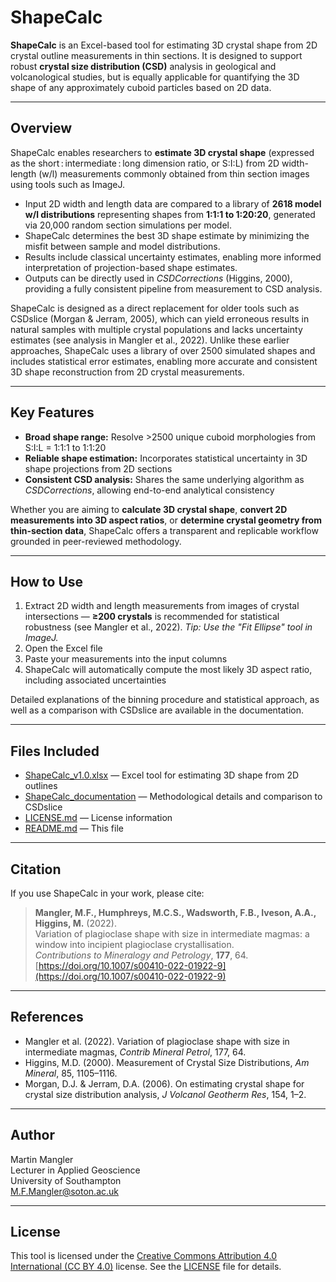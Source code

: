 # ShapeCalc

**ShapeCalc** is an Excel-based tool for estimating 3D crystal shape from 2D crystal outline measurements in thin sections. It is designed to support robust **crystal size distribution (CSD)** analysis in geological and volcanological studies, but is equally applicable for quantifying the 3D shape of any approximately cuboid particles based on 2D data.

---

## Overview

ShapeCalc enables researchers to **estimate 3D crystal shape** (expressed as the short : intermediate : long dimension ratio, or S:I:L) from 2D width-length (w/l) measurements commonly obtained from thin section images using tools such as ImageJ.

- Input 2D width and length data are compared to a library of **2618 model w/l distributions** representing shapes from **1:1:1 to 1:20:20**, generated via 20,000 random section simulations per model.
- ShapeCalc determines the best 3D shape estimate by minimizing the misfit between sample and model distributions.
- Results include classical uncertainty estimates, enabling more informed interpretation of projection-based shape estimates.
- Outputs can be directly used in *CSDCorrections* (Higgins, 2000), providing a fully consistent pipeline from measurement to CSD analysis.

ShapeCalc is designed as a direct replacement for older tools such as CSDslice (Morgan & Jerram, 2005), which can yield erroneous results in natural samples with multiple crystal populations and lacks uncertainty estimates (see analysis in Mangler et al., 2022).
Unlike these earlier approaches, ShapeCalc uses a library of over 2500 simulated shapes and includes statistical error estimates, enabling more accurate and consistent 3D shape reconstruction from 2D crystal measurements.

---

## Key Features

- **Broad shape range:** Resolve >2500 unique cuboid morphologies from S:I:L = 1:1:1 to 1:1:20  
- **Reliable shape estimation:** Incorporates statistical uncertainty in 3D shape projections from 2D sections  
- **Consistent CSD analysis:** Shares the same underlying algorithm as *CSDCorrections*, allowing end-to-end analytical consistency  

Whether you are aiming to **calculate 3D crystal shape**, **convert 2D measurements into 3D aspect ratios**, or **determine crystal geometry from thin-section data**, ShapeCalc offers a transparent and replicable workflow grounded in peer-reviewed methodology.

---

## How to Use

1. Extract 2D width and length measurements from images of crystal intersections — **≥200 crystals** is recommended for statistical robustness (see Mangler et al., 2022). *Tip: Use the "Fit Ellipse" tool in ImageJ.*
2. Open the Excel file  
3. Paste your measurements into the input columns  
4. ShapeCalc will automatically compute the most likely 3D aspect ratio, including associated uncertainties  

Detailed explanations of the binning procedure and statistical approach, as well as a comparison with CSDslice are available in the documentation.

---

## Files Included

- [ShapeCalc_v1.0.xlsx](https://github.com/MartinMangler/ShapeCalc/raw/refs/heads/main/Shapecalc_v1.0.xlsx) — Excel tool for estimating 3D shape from 2D outlines  
- [ShapeCalc_documentation](./ShapeCalc_documentation.pdf) — Methodological details and comparison to CSDslice
- [LICENSE.md](./LICENSE) — License information
- [README.md](./README.md) — This file  

---

## Citation

If you use ShapeCalc in your work, please cite:

> **Mangler, M.F., Humphreys, M.C.S., Wadsworth, F.B., Iveson, A.A., Higgins, M.** (2022).  
> Variation of plagioclase shape with size in intermediate magmas: a window into incipient plagioclase crystallisation.  
> *Contributions to Mineralogy and Petrology*, **177**, 64.  
> [https://doi.org/10.1007/s00410-022-01922-9](https://doi.org/10.1007/s00410-022-01922-9)

---

## References

- Mangler et al. (2022). Variation of plagioclase shape with size in intermediate magmas, *Contrib Mineral Petrol*, 177, 64.  
- Higgins, M.D. (2000). Measurement of Crystal Size Distributions, *Am Mineral*, 85, 1105–1116.  
- Morgan, D.J. & Jerram, D.A. (2006). On estimating crystal shape for crystal size distribution analysis, *J Volcanol Geotherm Res*, 154, 1–2.

---

## Author

Martin Mangler  
Lecturer in Applied Geoscience  
University of Southampton  
M.F.Mangler@soton.ac.uk

---

## License

This tool is licensed under the [Creative Commons Attribution 4.0 International (CC BY 4.0)](https://creativecommons.org/licenses/by/4.0/) license.
See the [LICENSE](./LICENSE) file for details.

